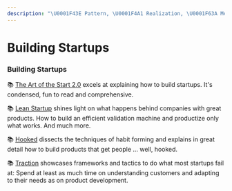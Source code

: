 ```yaml
---
description: "\U0001F43E Pattern, \U0001F4A1 Realization, \U0001F63A Meme, \U0001F52D Tool, \U0001F4DA Article/Book"
---
```


# Building Startups

### Building Startups

📚 [The Art of the Start 2.0](https://guykawasaki.com/books/the-art-of-the-start/) excels at explaining how to build startups. It's condensed, fun to read and comprehensive.

📚 [Lean Startup](https://en.wikipedia.org/wiki/The_Lean_Startup) shines light on what happens behind companies with great products. How to build an efficient validation machine and productize only what works. And much more.

📚 [Hooked](https://www.goodreads.com/book/show/22668729-hooked) dissects the techniques of habit forming and explains in great detail how to build products that get people ... well, hooked.

📚 [Traction](https://www.amazon.com/Traction-Startup-Achieve-Explosive-Customer/dp/1591848369) showcases frameworks and tactics to do what most startups fail at: Spend at least as much time on understanding customers and adapting to their needs as on product development.



